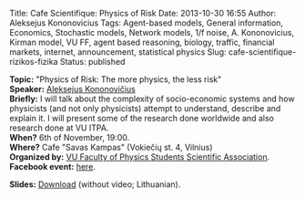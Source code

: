Title: Cafe Scientifique: Physics of Risk
Date: 2013-10-30 16:55
Author: Aleksejus Kononovicius
Tags: Agent-based models, General information, Economics, Stochastic models, Network models, 1/f noise, A. Kononovicius, Kirman model, VU FF, agent based reasoning, biology, traffic, financial markets, internet, announcement, statistical physics
Slug: cafe-scientifique-rizikos-fizika
Status: published

**Topic:** "Physics of Risk: The
more physics, the less risk"  
**Speaker:** [Aleksejus Kononovičius](http://kononovicius.lt/en/)  
**Briefly:** I will talk about the complexity of socio-economic systems
and how physicists (and not only physicists) attempt to understand,
describe and explain it. I will present some of the research done
worldwide and also research done at VU ITPA.  
**When?** 6th of November, 19:00.  
**Where?** Cafe "Savas Kampas" (Vokiečių st. 4, Vilnius)  
**Organized by:** [VU Faculty of Physics Students Scientific
Association](http://www.smd.ff.vu.lt/).  
**Facebook event:**
[here](https://www.facebook.com/events/197125190473421/).

**Slides:**
[Download](/uploads/biblio/biblio_1383769508.pdf)
(without video; Lithuanian).
